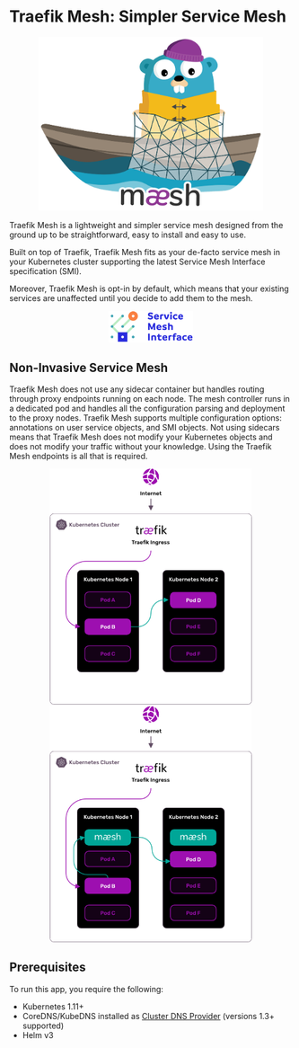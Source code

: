 # Traefik Mesh: Simpler Service Mesh

<p align="center">
<img width="400" src="assets/img/traefik-mesh.png" alt="Traefik Mesh" title="Traefik Mesh" />
</p>

Traefik Mesh is a lightweight and simpler service mesh designed from the ground up to be straightforward, easy to install and easy to use.

Built on top of Traefik, Traefik Mesh fits as your de-facto service mesh in your Kubernetes cluster supporting the latest Service Mesh Interface specification (SMI).

Moreover, Traefik Mesh is opt-in by default, which means that your existing services are unaffected until you decide to add them to the mesh.

<p align="center">
<a href="https://smi-spec.io" target="_blank"><img width="150" src="assets/img/smi.png" alt="SMI" title="SMI" /></a>
</p>

## Non-Invasive Service Mesh

Traefik Mesh does not use any sidecar container but handles routing through proxy endpoints running on each node.
The mesh controller runs in a dedicated pod and handles all the configuration parsing and deployment to the proxy nodes.
Traefik Mesh supports multiple configuration options: annotations on user service objects, and SMI objects.
Not using sidecars means that Traefik Mesh does not modify your Kubernetes objects and does not modify your traffic without your knowledge.
Using the Traefik Mesh endpoints is all that is required.

<p align="center">
<img width="360" src="assets/img/before-traefik-mesh-graphic.png" alt="Traefik Mesh" title="Traefik Mesh" />
<img width="360" src="assets/img/after-traefik-mesh-graphic.png" alt="Traefik Mesh" title="Traefik Mesh" />
</p>

## Prerequisites

To run this app, you require the following:

- Kubernetes 1.11+
- CoreDNS/KubeDNS installed as [Cluster DNS Provider](https://kubernetes.io/docs/tasks/administer-cluster/dns-custom-nameservers/) (versions 1.3+ supported)
- Helm v3
